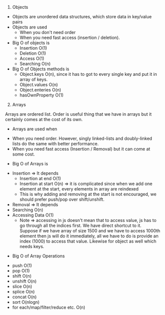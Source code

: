 1. Objects

- Objects are unordered data structures, which store data in key/value pairs
- Objects are used
  - When you don't need order
  - When you need fast access (insertion / deletion).
- Big O of objects is
  - Insertion O(1)
  - Deletion O(1)
  - Access O(1)
  - Searching O(n)
- Big O of Objects methods is
  - Object.keys O(n), since it has to got to every single key and put it in array of keys.
  - Object.values O(n)
  - Object.enteries O(n)
  - hasOwnProperty O(1)

2. Arrays

Arrays are ordered list. Order is useful thing that we have in arrays but it certainly comes at the cost of its own.

- Arrays are used when

* When you need order. However, singly linked-lists and doubly-linked lists do the same with better performance.
* When you need fast access (Insertion / Removal) but it can come at some cost.

- Big O of Arrays is

* Insertion => It depends
  - Insertion at end O(1)
  - Insertion at start O(n) => it is complicated since when we add one element at the start, every elements in array are reindexed
  - This is why adding and removing at the start is not encouraged, we should prefer push/pop over shift/unshift.
* Removal => It depends
* Searching O(n)
* Accessing Data O(1)
  - Note => accessing in js doesn't mean that to access value, js has to go through all the indices first. We have direct shortcut to it. Suppose if we have array of size 1500 and we have to access 1000th element then js will do it immediately, all we have to do is provide an index (1000) to access that value. Likewise for object as well which needs keys.

- Big O of Array Operations

* push O(1)
* pop O(1)
* shift O(n)
* unshift O(n)
* slice O(n)
* splice O(n)
* concat O(n)
* sort O(nlogn)
* for each/map/filter/reduce etc. O(n)

